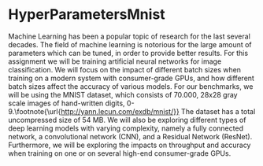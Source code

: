 # HyperParametersMnist
Machine Learning has been a popular topic of research for the last several decades. The field of machine learning is notorious for the large amount of parameters which can be tuned, in order to provide better results. For this assignment we will be training artificial neural networks for image classification. We will focus on the impact of different batch sizes when training on a modern system with consumer-grade GPUs, and how different batch sizes affect the accuracy of various models. For our benchmarks, we will be using the MNIST dataset, which consists of 70.000, 28x28 gray scale images of hand-written digits, 0-9.\footnote{\url{http://yann.lecun.com/exdb/mnist/}} The dataset has a total uncompressed size of 54 MB. We will also be exploring different types of deep learning models with varying complexity, namely a fully connected network, a convolutional network (CNN), and a Residual Network (ResNet). Furthermore, we will be exploring the impacts on throughput and accuracy when training on one or on several high-end consumer-grade GPUs.
